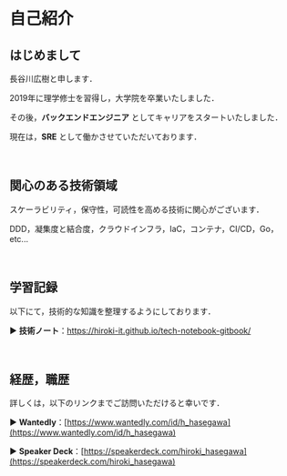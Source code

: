 # 自己紹介

## はじめまして

長谷川広樹と申します．

2019年に理学修士を習得し，大学院を卒業いたしました．

その後，**バックエンドエンジニア** としてキャリアをスタートいたしました．

現在は，**SRE** として働かさせていただいております．

<br>

## 関心のある技術領域

スケーラビリティ，保守性，可読性を高める技術に関心がございます．

DDD，凝集度と結合度，クラウドインフラ，IaC，コンテナ，CI/CD，Go，etc...

<br>

## 学習記録

以下にて，技術的な知識を整理するようにしております．

▶ **技術ノート**：https://hiroki-it.github.io/tech-notebook-gitbook/

<br>

## 経歴，職歴

詳しくは，以下のリンクまでご訪問いただけると幸いです．

▶ **Wantedly**：[https://www.wantedly.com/id/h_hasegawa](https://www.wantedly.com/id/h_hasegawa)

▶ **Speaker Deck**：[https://speakerdeck.com/hiroki_hasegawa](https://speakerdeck.com/hiroki_hasegawa)
